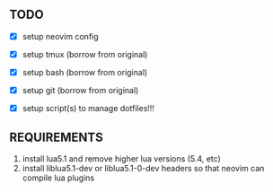 ## TODO

- [x] setup neovim config
- [x] setup tmux (borrow from original)
- [x] setup bash (borrow from original)
- [x] setup git (borrow from original)
- [x] setup script(s) to manage dotfiles!!!


## REQUIREMENTS

1. install lua5.1 and remove higher lua versions (5.4, etc)
2. install liblua5.1-dev or liblua5.1-0-dev headers so that neovim can compile lua plugins
